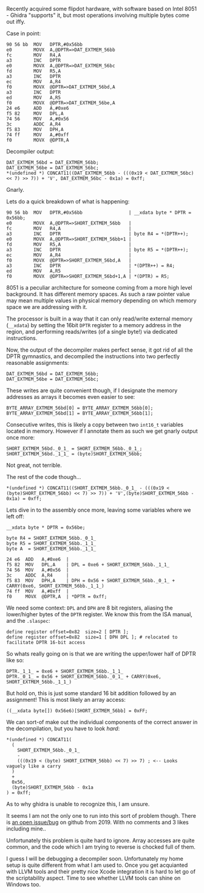 Recently acquired some flipdot hardware, with software based on Intel 8051 - Ghidra "supports" it, but most operations involving multiple bytes come out iffy.

Case in point:
```
90 56 bb  MOV   DPTR,#0x56bb
e0        MOVX  A,@DPTR=>DAT_EXTMEM_56bb
fc        MOV   R4,A
a3        INC   DPTR
e0        MOVX  A,@DPTR=>DAT_EXTMEM_56bc
fd        MOV   R5,A
a3        INC   DPTR
ec        MOV   A,R4
f0        MOVX  @DPTR=>DAT_EXTMEM_56bd,A
a3        INC   DPTR
ed        MOV   A,R5
f0        MOVX  @DPTR=>DAT_EXTMEM_56be,A
24 e6     ADD   A,#0xe6
f5 82     MOV   DPL,A
74 56     MOV   A,#0x56
3c        ADDC  A,R4
f5 83     MOV   DPH,A
74 ff     MOV   A,#0xff
f0        MOVX  @DPTR,A
```

Decompiler output:
```
DAT_EXTMEM_56bd = DAT_EXTMEM_56bb;
DAT_EXTMEM_56be = DAT_EXTMEM_56bc;
*(undefined *) CONCAT11((DAT_EXTMEM_56bb - (((0x19 < DAT_EXTMEM_56bc) << 7) >> 7)) + 'V', DAT_EXTMEM_56bc - 0x1a) = 0xff;
```
Gnarly.

Lets do a quick breakdown of what is happening:
```
90 56 bb  MOV   DPTR,#0x56bb                 | __xdata byte * DPTR = 0x56bb;
e0        MOVX  A,@DPTR=>SHORT_EXTMEM_56bb   |
fc        MOV   R4,A                         |
a3        INC   DPTR                         | byte R4 = *(DPTR++);
e0        MOVX  A,@DPTR=>SHORT_EXTMEM_56bb+1 |
fd        MOV   R5,A                         |
a3        INC   DPTR                         | byte R5 = *(DPTR++);
ec        MOV   A,R4                         |
f0        MOVX  @DPTR=>SHORT_EXTMEM_56bd,A   |
a3        INC   DPTR                         | *(DPTR++) = R4;
ed        MOV   A,R5                         |
f0        MOVX  @DPTR=>SHORT_EXTMEM_56bd+1,A | *(DPTR) = R5;
```
8051 is a peculiar architecture for someone coming from a more high level background. It has different memory spaces. As such a raw pointer value may mean multiple values in physical memory depending on which memory space we are addressing with it.

The processor is built in a way that it can only read/write external memory (`__xdata`) by setting the 16bit `DPTR` register to a memory address in the region, and performing reads/writes (of a single byte!) via dedicated instructions.

Now, the output of the decompiler makes perfect sense, it got rid of all the DPTR gymnastics, and decompiled the instructions into two perfectly reasonable assignments:
```
DAT_EXTMEM_56bd = DAT_EXTMEM_56bb;
DAT_EXTMEM_56be = DAT_EXTMEM_56bc;
```

These writes are quite convenient though, if I designate the memory addresses as arrays it becomes even easier to see:
```
BYTE_ARRAY_EXTMEM_56bd[0] = BYTE_ARRAY_EXTMEM_56bb[0];
BYTE_ARRAY_EXTMEM_56bd[1] = BYTE_ARRAY_EXTMEM_56bb[1];
```

Consecutive writes, this is likely a copy between two `int16_t` variables located in memory. However if I annotate them as such we get gnarly output once more:
```
SHORT_EXTMEM_56bd._0_1_ = SHORT_EXTMEM_56bb._0_1_;
SHORT_EXTMEM_56bd._1_1_ = (byte)SHORT_EXTMEM_56bb;
```
Not great, not terrible.

The rest of the code though...
```
*(undefined *) CONCAT11((SHORT_EXTMEM_56bb._0_1_ - (((0x19 < (byte)SHORT_EXTMEM_56bb) << 7) >> 7)) + 'V',(byte)SHORT_EXTMEM_56bb - 0x1a) = 0xff;
```

Lets dive in to the assembly once more, leaving some variables where we left off:
```
__xdata byte * DPTR = 0x56be;

byte R4 = SHORT_EXTMEM_56bb._0_1_
byte R5 = SHORT_EXTMEM_56bb._1_1_
byte A  = SHORT_EXTMEM_56bb._1_1_

24 e6  ADD   A,#0xe6  | 
f5 82  MOV   DPL,A    | DPL = 0xe6 + SHORT_EXTMEM_56bb._1_1_
74 56  MOV   A,#0x56  |
3c     ADDC  A,R4     |
f5 83  MOV   DPH,A    | DPH = 0x56 + SHORT_EXTMEM_56bb._0_1_ + CARRY(0xe6, SHORT_EXTMEM_56bb._1_1_)
74 ff  MOV   A,#0xff  | 
f0     MOVX  @DPTR,A  | *DPTR = 0xff;
```

We need some context: `DPL` and `DPH` are 8 bit registers, aliasing the lower/higher bytes of the `DPTR` register. We know this from the ISA manual, and the `.slaspec`:
```
define register offset=0x82  size=2 [ DPTR ];
define register offset=0x82  size=1 [ DPH DPL ]; # relocated to facilitate DPTR 16-bit access
```

So whats really going on is that we are writing the upper/lower half of DPTR like so:
```
DPTR._1_1_ = 0xe6 + SHORT_EXTMEM_56bb._1_1_
DPTR._0_1_ = 0x56 + SHORT_EXTMEM_56bb._0_1_ + CARRY(0xe6, SHORT_EXTMEM_56bb._1_1_)
```

But hold on, this is just some standard 16 bit addition followed by an assignment! This is most likely an array access:
```
((__xdata byte[]) 0x56e6)[SHORT_EXTMEM_56bb] = 0xFF;
```

We can sort-of make out the individual components of the correct answer in the decompilation, but you have to look _hard_:
```
*(undefined *) CONCAT11(
  (
    SHORT_EXTMEM_56bb._0_1_
    -
    (((0x19 < (byte) SHORT_EXTMEM_56bb) << 7) >> 7) ; <-- Looks vaguely like a carry
  )
  +
  0x56,
  (byte)SHORT_EXTMEM_56bb - 0x1a
) = 0xff;
```

As to why ghidra is unable to recognize this, I am unsure.

It seems I am not the only one to run into this sort of problem though. There is [an open issue/bug](https://github.com/NationalSecurityAgency/ghidra/issues/1243) on github from 2019. With no comments and 3 likes including mine..

Unfortunately this problem is quite hard to ignore. Array accesses are quite common, and the code which I am trying to reverse is chocked full of them.

I guess I will be debugging a decompiler soon. Unfortunately my home setup is quite different from what I am used to. Once you get acquianted with LLVM tools and their pretty nice Xcode integration it is hard to let go of the scriptability aspect. Time to see whether LLVM tools can shine on Windows too.

